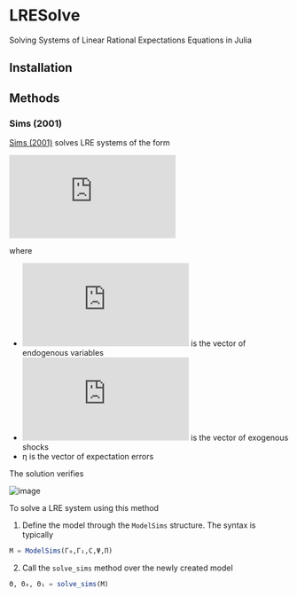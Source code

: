 # LRESolve
Solving Systems of Linear Rational Expectations Equations in Julia

## Installation

## Methods

### Sims (2001)
[Sims (2001)](https://ideas.repec.org/c/dge/qmrbcd/11.html) solves LRE systems of the form

![image](http://www.sciweavers.org/tex2img.php?eq=%5CGamma_0%20x_%7Bt%7D%20%3D%20C%20%2B%20%5CGamma_1%20x_%7Bt-1%7D%20%2B%20%5CPsi%20z_t%20%2B%20%5CPi%20%5Ceta_t&bc=White&fc=Black&im=jpg&fs=12&ff=txfonts&edit=0)

where 

- ![alt text](http://www.sciweavers.org/tex2img.php?eq=x&bc=White&fc=Black&im=jpg&fs=12&ff=txfonts&edit=0) is the vector of endogenous variables
- ![alt text](http://www.sciweavers.org/tex2img.php?eq=z&bc=White&fc=Black&im=jpg&fs=12&ff=txfonts&edit=0) is the vector of exogenous shocks
- η is the vector of expectation errors

The solution verifies

![image](http://www.sciweavers.org/tex2img.php?eq=x_t%20%3D%20%5CTheta%20%2B%20%5CTheta_0%20z_t%20%2B%20%5CTheta_1%20x_%7Bt-1%7D&bc=White&fc=Black&im=jpg&fs=12&ff=txfonts&edit=0[/img])

To solve a LRE system using this method
1. Define the model through the `ModelSims` structure. The syntax is typically

```julia
M = ModelSims(Γ₀,Γ₁,C,Ψ,Π)
```

2. Call the `solve_sims` method over the newly created model
```julia
Θ, Θ₀, Θ₁ = solve_sims(M)
```
